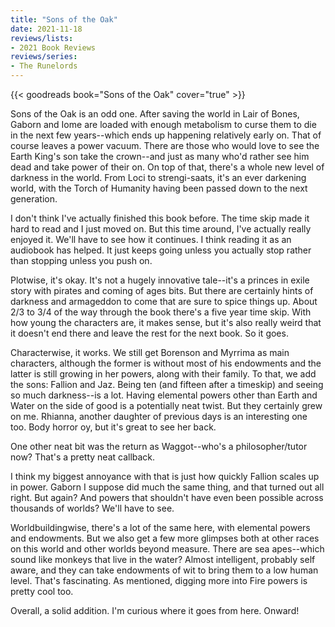 ```yaml
---
title: "Sons of the Oak"
date: 2021-11-18
reviews/lists:
- 2021 Book Reviews
reviews/series:
- The Runelords
---
```

{{< goodreads book="Sons of the Oak" cover="true" >}}

Sons of the Oak is an odd one. After saving the world in Lair of Bones, Gaborn and Iome are loaded with enough metabolism to curse them to die in the next few years--which ends up happening relatively early on. That of course leaves a power vacuum. There are those who would love to see the Earth King's son take the crown--and just as many who'd rather see him dead and take power of their on. On top of that, there's a whole new level of darkness in the world. From Loci to strengi-saats, it's an ever darkening world, with the Torch of Humanity having been passed down to the next generation.

I don't think I've actually finished this book before. The time skip made it hard to read and I just moved on. But this time around, I've actually really enjoyed it. We'll have to see how it continues. I think reading it as an audiobook has helped. It just keeps going unless you actually stop rather than stopping unless you push on. 

<!--more-->

Plotwise, it's okay. It's not a hugely innovative tale--it's a princes in exile story with pirates and coming of ages bits. But there are certainly hints of darkness and armageddon to come that are sure to spice things up. About 2/3 to 3/4 of the way through the book there's a five year time skip. With how young the characters are, it makes sense, but it's also really weird that it doesn't end there and leave the rest for the next book. So it goes. 

Characterwise, it works. We still get Borenson and Myrrima as main characters, although the former is without most of his endowments and the latter is still growing in her powers, along with their family. To that, we add the sons: Fallion and Jaz. Being ten (and fifteen after a timeskip) and seeing so much darkness--is a lot. Having elemental powers other than Earth and Water on the side of good is a potentially neat twist. But they certainly grew on me. Rhianna, another daughter of previous days is an interesting one too. Body horror oy, but it's great to see her back. 

One other neat bit was the return as Waggot--who's a philosopher/tutor now? That's a pretty neat callback. 

I think my biggest annoyance with that is just how quickly Fallion scales up in power. Gaborn I suppose did much the same thing, and that turned out all right. But again? And powers that shouldn't have even been possible across thousands of worlds? We'll have to see. 

Worldbuildingwise, there's a lot of the same here, with elemental powers and endowments. But we also get a few more glimpses both at other races on this world and other worlds beyond measure. There are sea apes--which sound like monkeys that live in the water? Almost intelligent, probably self aware, and they can take endowments of wit to bring them to a low human level. That's fascinating. As mentioned, digging more into Fire powers is pretty cool too. 

Overall, a solid addition. I'm curious where it goes from here. Onward!
